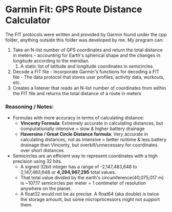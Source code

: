 # Garmin Fit: GPS Route Distance Calculator
The FIT protocols were written and provided by Garmin found under the cpp folder, anything outside this folder was developed by me. My program can:
1. Take an N-list number of GPS coordinates and return the total distance in meters - accounting for Earth's spherical shape and the changes in longitude according to the meridian. 
   1. A static list of latitude and longitude coordinates in semicircles.
2. Decode a FIT file - Incorporate Garmin's functions for decoding a FIT file - The data protocol that stores user profiles, activity data, workouts, etc.  
3. Creates a listener that reads an N-list number of coordinates from within the FIT file and returns the total distance of a route in meters

### Reasoning / Notes:
- Formulas with more accuracy in terms of calculating distance:
  - <b>Vincenty Formula</b>: Extremely accurate in calculating distances, but computationally intensive = slow & higher battery drainage
  - <b>Haversine / Great Circle Distance formula</b>: Very accurate in calculating distances, not as intensive = better runtime & less battery drainage than Vincenty, but overkill/unnecessary for coordinates over short distances
- Semicircles are an efficient way to represent coordinates with a high precision using 32 bits. 
  - A signed 32bit integer has a range of -2,147,483,648 to 2,147,483,648 or <b>4,294,967,295</b> total values. 
  - That total value divided by the earth's circumference(40,075,017 m) is ~107.17 semicircles per meter = 1 centimeter of resolution anywhere on the planet. 
  - A float32 would not be as precise. A float64 (aka double) is twice the storage amount, but some microprocessors might not support them.

